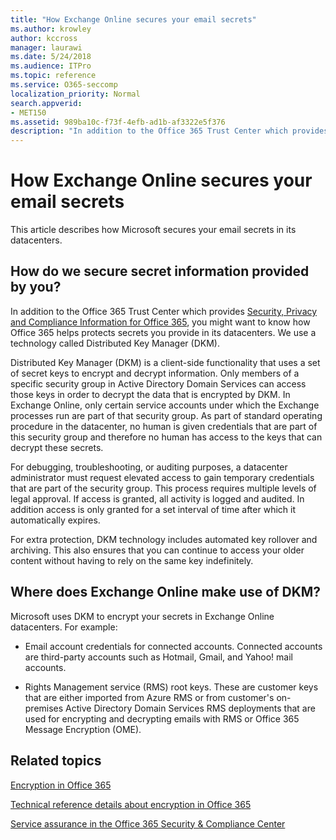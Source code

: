 ```yaml
---
title: "How Exchange Online secures your email secrets"
ms.author: krowley
author: kccross
manager: laurawi
ms.date: 5/24/2018
ms.audience: ITPro
ms.topic: reference
ms.service: O365-seccomp
localization_priority: Normal
search.appverid: 
- MET150
ms.assetid: 989ba10c-f73f-4efb-ad1b-af3322e5f376
description: "In addition to the Office 365 Trust Center which provides Security, Privacy and Compliance Information for Office 365, you might want to know how Office 365 helps protects secrets you provide in its datacenters. We use a technology called Distributed Key Manager (DKM)."
---
```


# How Exchange Online secures your email secrets

This article describes how Microsoft secures your email secrets in its datacenters.
  
## How do we secure secret information provided by you?

In addition to the Office 365 Trust Center which provides [Security, Privacy and Compliance Information for Office 365](https://go.microsoft.com/fwlink/?linkid=874644), you might want to know how Office 365 helps protects secrets you provide in its datacenters. We use a technology called Distributed Key Manager (DKM).
  
Distributed Key Manager (DKM) is a client-side functionality that uses a set of secret keys to encrypt and decrypt information. Only members of a specific security group in Active Directory Domain Services can access those keys in order to decrypt the data that is encrypted by DKM. In Exchange Online, only certain service accounts under which the Exchange processes run are part of that security group. As part of standard operating procedure in the datacenter, no human is given credentials that are part of this security group and therefore no human has access to the keys that can decrypt these secrets.
  
For debugging, troubleshooting, or auditing purposes, a datacenter administrator must request elevated access to gain temporary credentials that are part of the security group. This process requires multiple levels of legal approval. If access is granted, all activity is logged and audited. In addition access is only granted for a set interval of time after which it automatically expires.
  
For extra protection, DKM technology includes automated key rollover and archiving. This also ensures that you can continue to access your older content without having to rely on the same key indefinitely.
  
## Where does Exchange Online make use of DKM?

Microsoft uses DKM to encrypt your secrets in Exchange Online datacenters. For example:
  
- Email account credentials for connected accounts. Connected accounts are third-party accounts such as Hotmail, Gmail, and Yahoo! mail accounts.
    
- Rights Management service (RMS) root keys. These are customer keys that are either imported from Azure RMS or from customer's on-premises Active Directory Domain Services RMS deployments that are used for encrypting and decrypting emails with RMS or Office 365 Message Encryption (OME).
    
## Related topics

[Encryption in Office 365](encryption.md)
  
[Technical reference details about encryption in Office 365](technical-reference-details-about-encryption.md)
  
[Service assurance in the Office 365 Security &amp; Compliance Center](https://go.microsoft.com/fwlink/?linkid=874645)
  

